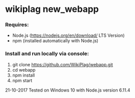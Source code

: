# wikiplag new_webapp

### Requires: 
- Node.js (https://nodejs.org/en/download/ LTS Version)
- npm (installed automatically with Node.js)

### Install and run locally via console:

1. git clone https://github.com/WikiPlag/webapp.git
2. cd webapp
3. npm install
4. npm start

21-10-2017 Tested on Windows 10 with Node.js version 6.11.4
